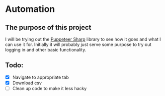 # Automation

## The purpose of this project
I will be trying out the [Puppeteer Sharp](https://www.puppeteersharp.com/) library to see how it goes and what I can use it for. Initially it will probably just serve some purpose to try out logging in and other basic functionality. 

## Todo: 
- [x] Navigate to appropriate tab 
- [x] Download csv  
- [ ] Clean up code to make it less hacky